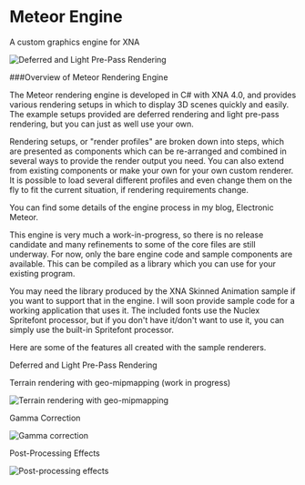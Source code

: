 # Meteor Engine
A custom graphics engine for XNA

![Deferred and Light Pre-Pass Rendering](https://electronicmeteor.files.wordpress.com/2013/02/poisson-3.jpg?w=788)

###Overview of Meteor Rendering Engine

The Meteor rendering engine is developed in C# with XNA 4.0, and provides various rendering setups in which to display 3D scenes quickly and easily. The example setups provided are deferred rendering and light pre-pass rendering, but you can just as well use your own. 

Rendering setups, or "render profiles" are broken down into steps, which are presented as components which can be re-arranged and combined in several ways to provide the render output you need. You can also extend from existing components or make your own for your own custom renderer. It is possible to load several different profiles and even change them on the fly to fit the current situation, if rendering requirements change.

You can find some details of the engine process in my blog, Electronic Meteor.

This engine is very much a work-in-progress, so there is no release candidate and many refinements to some of the core files are still underway. For now, only the bare engine code and sample components are available. This can be compiled as a library which you can use for your existing program.

You may need the library produced by the XNA Skinned Animation sample if you want to support that in the engine. I will soon provide sample code for a working application that uses it. The included fonts use the Nuclex Spritefont processor, but if you don't have it/don't want to use it, you can simply use the built-in Spritefont processor.

Here are some of the features all created with the sample renderers.

Deferred and Light Pre-Pass Rendering

Terrain rendering with geo-mipmapping (work in progress)

![Terrain rendering with geo-mipmapping](http://electronicmeteor.files.wordpress.com/2013/02/terrain3.jpg)

Gamma Correction

![Gamma correction](http://electronicmeteor.files.wordpress.com/2012/08/features-gamma.jpg?w=604&h=339)

Post-Processing Effects

![Post-processing effects](http://electronicmeteor.files.wordpress.com/2012/08/features-bloom.jpg?w=604&h=339)

